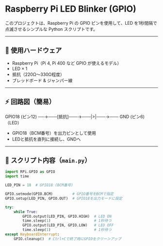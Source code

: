 # Raspberry Pi LED Blinker (GPIO)

このプロジェクトは、Raspberry Pi の GPIO ピンを使用して、LED を1秒間隔で点滅させるシンプルな Python スクリプトです。

---

## 🔧 使用ハードウェア

- Raspberry Pi（Pi 4, Pi 400 など GPIO が使えるモデル）
- LED × 1
- 抵抗（220Ω〜330Ω程度）
- ブレッドボード & ジャンパー線

---

## ⚡ 回路図（簡易）

GPIO18 (ピン12) ──→───[抵抗]───→───|>|───→─── GND (ピン6)
（LED）


- GPIO18（BCM番号）を出力ピンとして使用
- LEDと抵抗を直列に接続し、GNDへ

---

## 📜 スクリプト内容（`main.py`）

```python
import RPi.GPIO as GPIO
import time

LED_PIN = 18  # GPIO18 (BCM番号)

GPIO.setmode(GPIO.BCM)         # GPIO番号をBCMで指定
GPIO.setup(LED_PIN, GPIO.OUT)  # GPIO18を出力モードに設定

try:
    while True:
        GPIO.output(LED_PIN, GPIO.HIGH)  # LED ON
        time.sleep(1)                    # 1秒待つ
        GPIO.output(LED_PIN, GPIO.LOW)   # LED OFF
        time.sleep(1)                    # 1秒待つ
except KeyboardInterrupt:
    GPIO.cleanup()  # Ctrl+Cで終了時にGPIOをクリーンアップ

